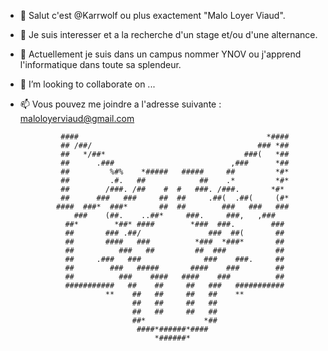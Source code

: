 - 👋 Salut c'est @Karrwolf ou plus exactement "Malo Loyer Viaud".
- 👀 Je suis interesser et a la recherche d'un stage et/ou d'une alternance.
- 🌱 Actuellement je suis dans un campus nommer YNOV ou j'apprend l'informatique dans toute sa splendeur.
- 💞️ I’m looking to collaborate on ...
- 📫 Vous pouvez me joindre a l'adresse suivante : maloloyerviaud@gmail.com

               ####                                          *####              
               ## /##/                                     ### *##              
               ##   */##*                               ###(   *##              
               ##      .###                          ,###      *##              
               ##         %#%    *#####   #####     ##         *#*              
               ##         .#.   ##            ##    .*         *#*              
               ##        /###. /##    #  #   ###. /###.       *#*              
               ##      ###   ###     ##  ##     .##(  .##(     (#*              
              ####  ###*  ###*       ##  ##        ###   ###   ###              
                  ###    (##.    ..##*     ###.     ###,   ,###                 
                ##*        *##* ####        *###  ###.        ###               
                ##       ### .##/               ###  ##(       ##               
                ##       ####   ###          *###  *###*       ##               
                ##          ###   ##         ##  ###           ##               
                ##     .###   ###              ###    ###.     ##               
                ##        ###   #####       ####    ###        ##               
                ##          ###    ####   ####    ###          ##               
                ###########   ##    ##     ##   ###   ###########               
                         **    ##   ##     ##   ##    **                        
                               ##   ##     ##   ##                              
                               ##   ##     ##   ##                              
                               ##*             *##                              
                                ####*######*####                                
                                    *######*        
